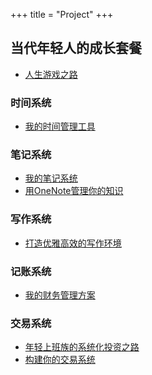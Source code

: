 +++
title = "Project"
+++

## 当代年轻人的成长套餐

* [人生游戏之路](/zh-cn/self/road_to_life_games/)

### 时间系统

* [我的时间管理工具](/zh-cn/self/gtd-tools-i-used/)

### 笔记系统

* [我的笔记系统](/zh-cn/self/note-system/)
* [用OneNote管理你的知识](/zh-cn/self/onenote-intro/)

### 写作系统

* [打造优雅高效的写作环境](/zh-cn/self/build-write-tool-v1/)

### 记账系统

* [我的财务管理方案](/zh-cn/money/my-accounting-tool/)

### 交易系统

* [年轻上班族的系统化投资之路](/zh-cn/money/investment-path-for-young/)
* [构建你的交易系统](/zh-cn/money/build-trade-system/)
